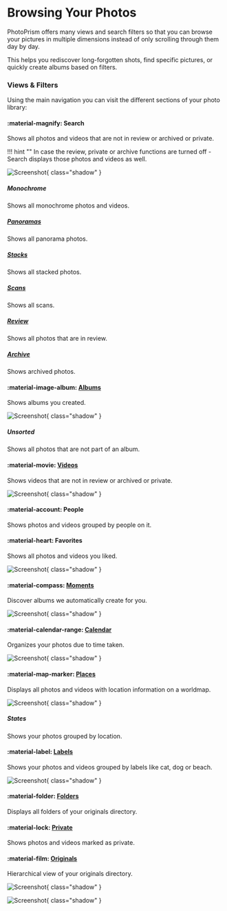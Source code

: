 # Browsing Your Photos #

PhotoPrism offers many views and search filters so that you can browse your pictures in multiple dimensions
instead of only scrolling through them day by day.

This helps you rediscover long-forgotten shots, find specific pictures, or quickly create albums based on filters.

### Views & Filters ###

Using the main navigation you can visit the different sections of your photo library:

#### :material-magnify: Search ####

Shows all photos and videos that are not in review or archived or private.

!!! hint ""
    In case the review, private or archive functions are turned off - Search displays those photos and videos as well.

![Screenshot](img/search-section.jpg){ class="shadow" }

##### Monochrome #####
Shows all monochrome photos and videos.

##### [Panoramas](panoramas.md) #####
Shows all panorama photos.

##### [Stacks](stacks.md) #####
Shows all stacked photos.

##### [Scans](scans.md) #####
Shows all scans.

##### [Review](review.md) #####
Shows all photos that are in review.

##### [Archive](archive.md) #####
Shows archived photos.

#### :material-image-album: [Albums](albums.md) ####
Shows albums you created.

![Screenshot](img/albums.jpg){ class="shadow" }

##### Unsorted #####
Shows all photos that are not part of an album.

#### :material-movie: [Videos](video.md) ####
Shows videos that are not in review or archived or private.

![Screenshot](img/videos.jpg){ class="shadow" }

#### :material-account: People ####
Shows photos and videos grouped by people on it.

#### :material-heart: Favorites ####
Shows all photos and videos you liked.

![Screenshot](img/favorites.jpg){ class="shadow" }

#### :material-compass: [Moments](moments.md) ####
Discover albums we automatically create for you.

![Screenshot](img/moments.jpg){ class="shadow" }

#### :material-calendar-range: [Calendar](calendar.md)  ####
Organizes your photos due to time taken.

![Screenshot](img/calendar.jpg){ class="shadow" }

#### :material-map-marker: [Places](places.md) ####
Displays all photos and videos with location information on a worldmap.

![Screenshot](img/places.jpg){ class="shadow" }

##### States #####
Shows your photos grouped by location.

#### :material-label: [Labels](labels.md) ####
Shows your photos and videos grouped by labels like cat, dog or beach.

![Screenshot](img/labels.jpg){ class="shadow" }

#### :material-folder: [Folders](folders.md) ####
Displays all folders of your originals directory.

#### :material-lock: [Private](private.md) ####
Shows photos and videos marked as private.

#### :material-film: [Originals](../library/files.md) ####
Hierarchical view of your originals directory.

![Screenshot](img/originals.jpg){ class="shadow" }

![Screenshot](img/originals2.jpg){ class="shadow" }




    
